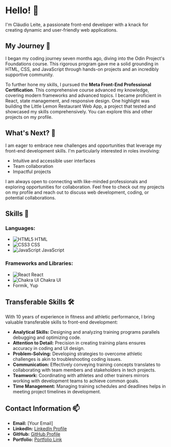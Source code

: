 # Hello! 👋

I'm Cláudio Leite, a passionate front-end developer with a knack for creating dynamic and user-friendly web applications.

## My Journey 🚀

I began my coding journey seven months ago, diving into the Odin Project's Foundations course. This rigorous program gave me a solid grounding in HTML, CSS, and JavaScript through hands-on projects and an incredibly supportive community.

To further hone my skills, I pursued the **Meta Front-End Professional Certification**. This comprehensive course advanced my knowledge, covering modern frameworks and advanced topics. I became proficient in React, state management, and responsive design. One highlight was building the Little Lemon Restaurant Web App, a project that tested and showcased my skills comprehensively. You can explore this and other projects on my profile.

## What's Next? 🌟

I am eager to embrace new challenges and opportunities that leverage my front-end development skills. I'm particularly interested in roles involving:
- Intuitive and accessible user interfaces
- Team collaboration
- Impactful projects

I am always open to connecting with like-minded professionals and exploring opportunities for collaboration. Feel free to check out my projects on my profile and reach out to discuss web development, coding, or potential collaborations.

## Skills 🚀

### Languages:
- ![HTML5](https://img.shields.io/badge/-HTML5-E34F26?style=flat-square&logo=html5&logoColor=white) HTML
- ![CSS3](https://img.shields.io/badge/-CSS3-1572B6?style=flat-square&logo=css3&logoColor=white) CSS
- ![JavaScript](https://img.shields.io/badge/-JavaScript-F7DF1E?style=flat-square&logo=javascript&logoColor=black) JavaScript

### Frameworks and Libraries:
- ![React](https://img.shields.io/badge/-React-61DAFB?style=flat-square&logo=react&logoColor=white) React
- ![Chakra UI](https://img.shields.io/badge/-Chakra--UI-319795?style=flat-square&logo=chakra-ui&logoColor=white) Chakra UI
- Formik, Yup

## Transferable Skills 🛠️

With 10 years of experience in fitness and athletic performance, I bring valuable transferable skills to front-end development:
- **Analytical Skills:** Designing and analyzing training programs parallels debugging and optimizing code.
- **Attention to Detail:** Precision in creating training plans ensures accuracy in coding and UI design.
- **Problem-Solving:** Developing strategies to overcome athletic challenges is akin to troubleshooting coding issues.
- **Communication:** Effectively conveying training concepts translates to collaborating with team members and stakeholders in tech projects.
- **Teamwork:** Coordinating with athletes and other trainers mirrors working with development teams to achieve common goals.
- **Time Management:** Managing training schedules and deadlines helps in meeting project timelines in development.

## Contact Information 📫

- **Email:** [Your Email]
- **LinkedIn:** [LinkedIn Profile](https://www.linkedin.com)
- **GitHub:** [GitHub Profile](https://github.com)
- **Portfolio:** [Portfolio Link](https://portfolio.com)
